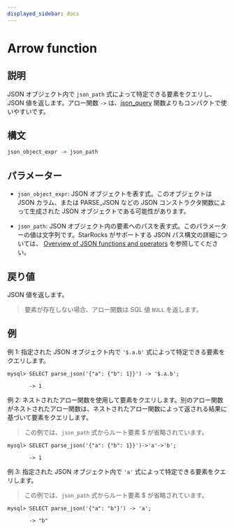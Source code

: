 ```yaml
---
displayed_sidebar: docs
---
```


# Arrow function

## 説明

JSON オブジェクト内で `json_path` 式によって特定できる要素をクエリし、JSON 値を返します。アロー関数 `->` は、[json_query](json_query.md) 関数よりもコンパクトで使いやすいです。

## 構文

```Haskell
json_object_expr -> json_path
```

## パラメーター

- `json_object_expr`: JSON オブジェクトを表す式。このオブジェクトは JSON カラム、または PARSE_JSON などの JSON コンストラクタ関数によって生成された JSON オブジェクトである可能性があります。

- `json_path`: JSON オブジェクト内の要素へのパスを表す式。このパラメーターの値は文字列です。StarRocks がサポートする JSON パス構文の詳細については、 [Overview of JSON functions and operators](../overview-of-json-functions-and-operators.md) を参照してください。

## 戻り値

JSON 値を返します。

> 要素が存在しない場合、アロー関数は SQL 値 `NULL` を返します。

## 例

例 1: 指定された JSON オブジェクト内で `'$.a.b'` 式によって特定できる要素をクエリします。

```plaintext
mysql> SELECT parse_json('{"a": {"b": 1}}') -> '$.a.b';

       -> 1
```

例 2: ネストされたアロー関数を使用して要素をクエリします。別のアロー関数がネストされたアロー関数は、ネストされたアロー関数によって返される結果に基づいて要素をクエリします。

> この例では、`json_path` 式からルート要素 $ が省略されています。

```plaintext
mysql> SELECT parse_json('{"a": {"b": 1}}')->'a'->'b';

       -> 1
```

例 3: 指定された JSON オブジェクト内で `'a'` 式によって特定できる要素をクエリします。

> この例では、`json_path` 式からルート要素 $ が省略されています。

```plaintext
mysql> SELECT parse_json('{"a": "b"}') -> 'a';

       -> "b"
```